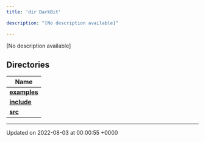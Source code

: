 ```yaml
---
title: 'dir DarkBit'

description: "[No description available]"

---
```







[No description available]

## Directories

| Name           |
| -------------- |
| **[examples](/documentation/code/gambit_sphinx/files/dir_c22fe66a09acdd480a35644f72364dc9/#dir-examples)**  |
| **[include](/documentation/code/gambit_sphinx/files/dir_05e71b19da8c05feb31a01063316c124/#dir-include)**  |
| **[src](/documentation/code/gambit_sphinx/files/dir_334951ee08a3caf9cfbab2a24a3edd4b/#dir-src)**  |






-------------------------------

Updated on 2022-08-03 at 00:00:55 +0000
